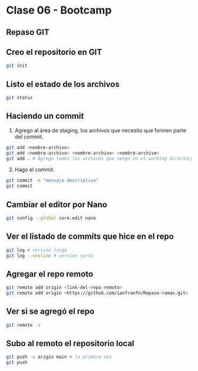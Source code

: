 # Clase 06 - Bootcamp

##  Repaso GIT 

##  Creo el repositorio en GIT

```sh
git init
```

## Listo el estado de los archivos 

```sh
git status
```

## Haciendo un commit

1. Agrego al área de staging, los archivos que necesito que formen parte del commit.

```sh
git add <nombre-archivo>
git add <nombre-archivo> <nombre-archivo> <nombre-archivo>
git add . # Agrego todos los archivos que tengo en el working directory.
```
2. Hago el commit.

```sh
git commit -m "mensaje descriptivo"
git commit 
```

## Cambiar el editor por Nano

```sh
git config --global core.edit nano
```

## Ver el listado de commits que hice en el repo

```sh
git log # version larga
git log --oneline # version corta
```

## Agregar el repo remoto

```sh
git remote add origin <link-del-repo-remoto>
git remote add origin <https://github.com/ianfranfn/Repaso-ramas.git>
```

## Ver si se agregó el repo

```sh
git remote -v
```

## Subo al remoto el repositorio local

```sh
git push -u origin main # la primera vez
git push 
```